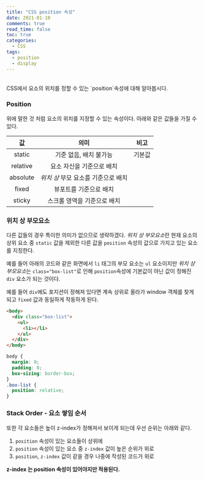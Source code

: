 ```yaml
---
title: "CSS position 속성"
date: 2021-01-10
comments: true
read_time: false
toc: true
categories:
  - CSS
tags:
  - position
  - display
---
```


<br>
CSS에서 요소의 위치를 정할 수 있는 `position`속성에 대해 알아봅시다.

### Position

위에 말한 것 처럼 요소의 위치를 지정할 수 있는 속성이다. 아래와 같은 값들을 가질 수 있다.

|    값    |                의미                 |  비고  |
| :------: | :---------------------------------: | :----: |
|  static  |       기준 없음, 배치 불가능        | 기본값 |
| relative |      요소 자신을 기준으로 배치      |        |
| absolute | _위치 상_ 부모 요소를 기준으로 배치 |        |
|  fixed   |       뷰포트를 기준으로 배치        |        |
|  sticky  |     스크롤 영역을 기준으로 배치     |        |

### 위치 상 부모요소

다른 값들의 경우 특이한 의미가 없으므로 생략하겠다. *위치 상 부모요소*란 현재 요소의 상위 요소 중 `static` 값을 제외한 다른 값을 `position` 속성의 값으로 가지고 있는 요소를 지칭한다.

예를 들어 아래의 코드와 같은 화면에서 `li` 태그의 부모 요소는 `ul` 요소이지만 *위치 상 부모요소*는 `class="box-list"`로 인해 `position`속성에 기본값이 아닌 값이 정해진 `div` 요소가 되는 것이다.

예를 들어 `div`에도 포지션이 정해져 있다면 계속 상위로 올라가 window 객체를 찾게 되고 `fixed` 값과 동일하게 작동하게 된다.

```html
<body>
  <div class="box-list">
    <ul>
      <li></li>
    </ul>
  </div>
</body>
```

```css
body {
  margin: 0;
  padding: 0;
  box-sizing: border-box;
}
.box-list {
  position: relative;
}
```

### Stack Order - 요소 쌓임 순서

또한 각 요소들은 높이 z-index가 정해져서 보이게 되는데 우선 순위는 아래와 같다.

1. `position` 속성이 있는 요소들이 상위에
2. `position` 속성이 있는 요소 중 `z-index` 값이 높은 순위가 위로
3. `position`, `z-index` 값이 같을 경우 나중에 작성된 코드가 위로

**z-index 는 position 속성이 있어야지만 적용된다.**
